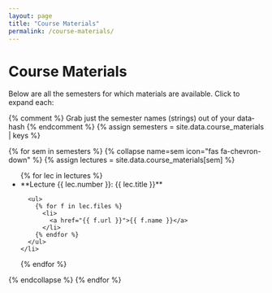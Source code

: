 ```yaml
---
layout: page
title: "Course Materials"
permalink: /course-materials/
---
```


# Course Materials

Below are all the semesters for which materials are available. Click to expand each:

{% comment %}
  Grab just the semester names (strings) out of your data‐hash
{% endcomment %}
{% assign semesters = site.data.course_materials | keys %}

{% for sem in semesters %}
{% collapse name=sem icon="fas fa-chevron-down" %}
{% assign lectures = site.data.course_materials[sem] %}

<ul>
  {% for lec in lectures %}
    <li>
      **Lecture {{ lec.number }}: {{ lec.title }}**

      <ul>
        {% for f in lec.files %}
          <li>
            <a href="{{ f.url }}">{{ f.name }}</a>
          </li>
        {% endfor %}
      </ul>
    </li>
  {% endfor %}
</ul>
{% endcollapse %}
{% endfor %}

